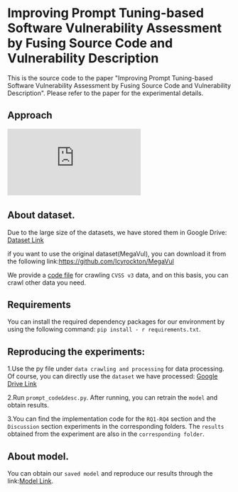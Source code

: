 # Improving Prompt Tuning-based Software Vulnerability Assessment by Fusing Source Code and Vulnerability Description

This is the source code to the paper "Improving Prompt Tuning-based Software Vulnerability Assessment by Fusing Source Code and Vulnerability Description". Please refer to the paper for the experimental details.

## Approach
![](https://github.com/1-001/ORCL-SVA/blob/main/method/Framework.pdf)
## About dataset.
Due to the large size of the datasets, we have stored them in Google Drive: [Dataset Link](https://drive.google.com/drive/folders/1P42XsDWeMqAW33oS0gGamXEqxYiMjO5i?usp=drive_link)

if you want to use the original dataset(MegaVul), you can download it from the following link:https://github.com/Icyrockton/MegaVul

We provide a [code file](https://github.com/1-001/PT-SVA/blob/main/data%20crawling%20and%20processing/scrape_CVSS_v3.py) for crawling ``CVSS v3`` data, and on this basis, you can crawl other data you need.
## Requirements
You can install the required dependency packages for our environment by using the following command: ``pip install - r requirements.txt``.

## Reproducing the experiments:
1.Use the py file under ``data crawling and processing`` for data processing. Of course, you can directly use the ``dataset`` we have processed: [Google Drive Link](https://drive.google.com/drive/folders/1P42XsDWeMqAW33oS0gGamXEqxYiMjO5i?usp=drive_link)

2.Run ``prompt_code&desc.py``. After running, you can retrain the ``model`` and obtain results.

3.You can find the implementation code for the ``RQ1-RQ4`` section and the ``Discussion`` section experiments in the corresponding folders. The ``results`` obtained from the experiment are also in the ``corresponding folder``.

## About model.
You can obtain our ``saved model`` and reproduce our results through the link:[Model Link](https://drive.google.com/file/d/1RdWlH40EgAkyJ4QNGWwH1ZiQe1qGgG06/view?usp=sharing).
